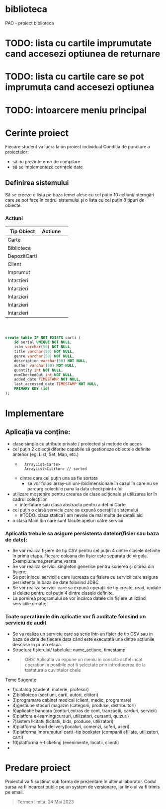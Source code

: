 # biblioteca
PAO - proiect biblioteca

# TODO: lista cu cartile imprumutate cand accesezi optiunea de returnare
# TODO: lista cu cartile care se pot imprumuta cand accesezi optiunea

# TODO: intoarcere meniu principal


# Cerinte proiect
Fiecare student va lucra la un proiect individual
Condiția de punctare a proiectelor:
- să nu prezinte erori de compilare 
- să se implementeze cerințele date
## Definirea sistemului
Să se creeze o lista pe baza temei alese cu cel puțin 10 acțiuni/interogări care se pot face în cadrul sistemului și o lista cu cel puțin 8 tipuri de obiecte.
### Actiuni
| Tip Obiect   | Actiune |     |
|--------------|---------|-----|
| Carte        |         |     |
| Biblioteca   |         |     |
| DepozitCarti |         |     |
| Client       |         |     |
| Imprumut     |         |     |
| Intarzieri   |         |     |
| Intarzieri   |         |     |
| Intarzieri   |         |     |
| Intarzieri   |         |     |
| Intarzieri   |         |     |

```sql



create table IF NOT EXISTS carti (
    id serial UNIQUE NOT NULL,
    isbn varchar(50) NOT NULL,
    title varchar(50) NOT NULL,
    genre varchar(50) NOT NULL,
    description varchar(50) NOT NULL,
    author varchar(50) NOT NULL,
    quantity int NOT NULL,
    numCheckedOut int NOT NULL,
    added_date TIMESTAMP NOT NULL,
    last_accessed_date TIMESTAMP NOT NULL,
    PRIMARY KEY (id)
);
```

# Implementare
## Aplicația va conține: 
- clase simple cu atribute private / protected și metode de acces 
- cel puțin 2 colecții diferite capabile să gestioneze obiectele definite anterior (eg: List, Set, Map, etc.)
    - ```
        ArrayList<Carte>
        ArrayList<Cititor> // sorted
      ``` 
    - dintre care cel puțin una sa fie sortata
      - se vor folosi array-uri uni-/bidimensionale în cazul în care nu se parcurg colectiile pana la data checkpoint-ului. 
- utilizare moștenire pentru crearea de clase adiționale și utilizarea lor în cadrul colecțiilor
  - interfatare sau clasa abstracta pentru a defini Carte
- cel puțin o clasă serviciu care sa expună operațiile sistemului
  - #TODO: clasa statica? am nevoie de mai multe de detalii aici
- o clasa Main din care sunt făcute apeluri către servicii

### Aplicatia trebuie sa asigure persistenta datelor(fisier sau baza de date):
- Se vor realiza fișiere de tip CSV pentru cel puțin 4 dintre clasele definite în prima etapa. Fiecare coloana din fișier este separata de virgula. Exemplu:nume,prenume,varsta 
- Se vor realiza servicii singleton generice pentru scrierea și citirea din fișiere; 
- Se pot inlocui serviciile care lucreaza cu fisiere cu servicii care asigura persistenta in baza de date folosind JDBC
- Se vor realiza servicii care sa expună operații de tip create, read, update si delete pentru cel puțin 4 dintre clasele definite.
- La pornirea programului se vor încărca datele din fișiere utilizând serviciile create;

### Toate operatiunile din aplicatie vor fi auditate folosind un serviciu de audit
- Se va realiza un serviciu care sa scrie într-un fișier de tip CSV sau in baza de date de fiecare data când este executată una dintre acțiunile descrise în prima etapa.
- Structura fișierului/ tabelului: nume_actiune, timestamp
- > OBS: Aplicatia va expune un meniu in consola astfel incat operatiunile posibile pot fi selectate  prin introducerea de la tastatura a cuvintelor cheie

Teme Sugerate
- 1)catalog (student, materie, profesor) 
- 2)biblioteca (sectiuni, carti, autori, cititori)
- 3)programare cabinet medical (client, medic, programare)
- 4)gestiune stocuri magazin (categorii, produse, distribuitori) 
- 5)aplicatie bancara (conturi,extras de cont, tranzactii, carduri, servicii) 
- 6)platfora e-learning(cursuri, utilizatori, cursanti, quizuri) 
- 7)sistem licitatii (licitatii, bids, produse, utilizatori) 
- 8)platforma food delivery(localuri, comenzi, soferi, useri) 
- 9)platforma imprumuturi carti -tip bookster (companii afiliate, utilizatori, carti) 
- 10)platforma e-ticketing (evenimente, locatii, clienti)
- 
# Predare proiect
Proiectul va fi sustinut sub forma de prezentare In ultimul laborator.
Codul sursa va fi incarcat public pe un system de versionare, iar link-ul va fi trimis pe email.
> Termen limita: 24 Mai 2023